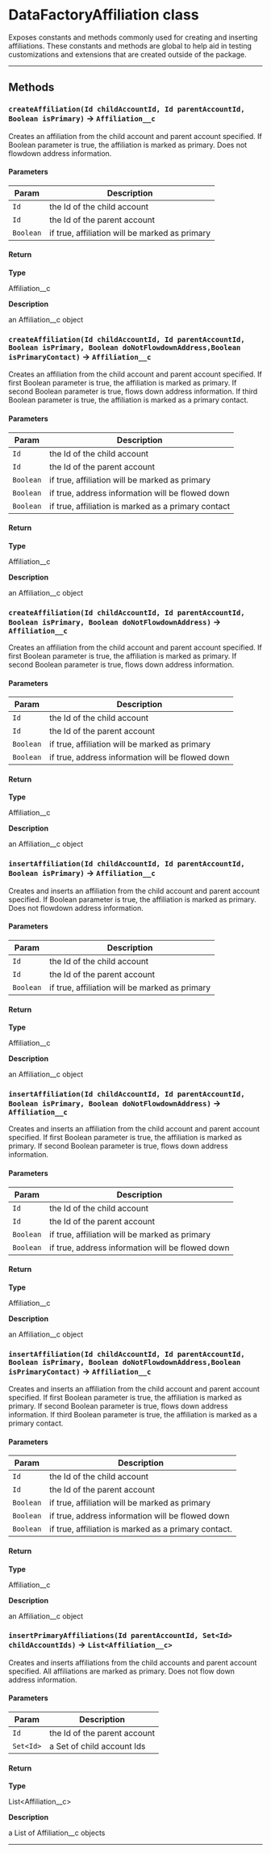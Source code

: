 # DataFactoryAffiliation class

Exposes constants and methods commonly used for creating and inserting affiliations. These constants and methods are global to help aid in testing customizations and extensions that are created outside of the package.

---
## Methods
### `createAffiliation(Id childAccountId, Id parentAccountId, Boolean isPrimary)` → `Affiliation__c`

Creates an affiliation from the child account and parent account specified. If Boolean parameter is true, the affiliation is marked as primary. Does not flowdown address information.

#### Parameters
|Param|Description|
|-----|-----------|
|`Id` |  the Id of the child account |
|`Id` |  the Id of the parent account |
|`Boolean` |  if true, affiliation will be marked as primary |

#### Return

**Type**

Affiliation__c

**Description**

an Affiliation__c object

### `createAffiliation(Id childAccountId, Id parentAccountId, Boolean isPrimary, Boolean doNotFlowdownAddress,Boolean isPrimaryContact)` → `Affiliation__c`

Creates an affiliation from the child account and parent account specified. If first Boolean parameter is true, the affiliation is marked as primary. If second Boolean parameter is true, flows down address information. If third Boolean parameter is true, the affiliation is marked as a primary contact.

#### Parameters
|Param|Description|
|-----|-----------|
|`Id` |  the Id of the child account |
|`Id` |  the Id of the parent account |
|`Boolean` |  if true, affiliation will be marked as primary |
|`Boolean` |  if true, address information will be flowed down |
|`Boolean` |  if true, affiliation is marked as a primary contact |

#### Return

**Type**

Affiliation__c

**Description**

an Affiliation__c object

### `createAffiliation(Id childAccountId, Id parentAccountId, Boolean isPrimary, Boolean doNotFlowdownAddress)` → `Affiliation__c`

Creates an affiliation from the child account and parent account specified. If first Boolean parameter is true, the affiliation is marked as primary. If second Boolean parameter is true, flows down address information.

#### Parameters
|Param|Description|
|-----|-----------|
|`Id` |  the Id of the child account |
|`Id` |  the Id of the parent account |
|`Boolean` |  if true, affiliation will be marked as primary |
|`Boolean` |  if true, address information will be flowed down |

#### Return

**Type**

Affiliation__c

**Description**

an Affiliation__c object

### `insertAffiliation(Id childAccountId, Id parentAccountId, Boolean isPrimary)` → `Affiliation__c`

Creates and inserts an affiliation from the child account and parent account specified. If Boolean parameter is true, the affiliation is marked as primary. Does not flowdown address information.

#### Parameters
|Param|Description|
|-----|-----------|
|`Id` |  the Id of the child account |
|`Id` |  the Id of the parent account |
|`Boolean` |  if true, affiliation will be marked as primary |

#### Return

**Type**

Affiliation__c

**Description**

an Affiliation__c object

### `insertAffiliation(Id childAccountId, Id parentAccountId, Boolean isPrimary, Boolean doNotFlowdownAddress)` → `Affiliation__c`

Creates and inserts an affiliation from the child account and parent account specified. If first Boolean parameter is true, the affiliation is marked as primary. If second Boolean parameter is true, flows down address information.

#### Parameters
|Param|Description|
|-----|-----------|
|`Id` |  the Id of the child account |
|`Id` |  the Id of the parent account |
|`Boolean` |  if true, affiliation will be marked as primary |
|`Boolean` |  if true, address information will be flowed down |

#### Return

**Type**

Affiliation__c

**Description**

an Affiliation__c object

### `insertAffiliation(Id childAccountId, Id parentAccountId, Boolean isPrimary, Boolean doNotFlowdownAddress,Boolean isPrimaryContact)` → `Affiliation__c`

Creates and inserts an affiliation from the child account and parent account specified. If first Boolean parameter is true, the affiliation is marked as primary. If second Boolean parameter is true, flows down address information. If third Boolean parameter is true, the affiliation is marked as a primary contact.

#### Parameters
|Param|Description|
|-----|-----------|
|`Id` |  the Id of the child account |
|`Id` |  the Id of the parent account |
|`Boolean` |  if true, affiliation will be marked as primary |
|`Boolean` |  if true, address information will be flowed down |
|`Boolean` |  if true, affiliation is marked as a primary contact. |

#### Return

**Type**

Affiliation__c

**Description**

an Affiliation__c object

### `insertPrimaryAffiliations(Id parentAccountId, Set<Id> childAccountIds)` → `List<Affiliation__c>`

Creates and inserts affiliations from the child accounts and parent account specified. All affiliations are marked as primary. Does not flow down address information.

#### Parameters
|Param|Description|
|-----|-----------|
|`Id` |  the Id of the parent account |
|`Set<Id>` |  a Set of child account Ids |

#### Return

**Type**

List<Affiliation__c>

**Description**

a List of Affiliation__c objects

---
